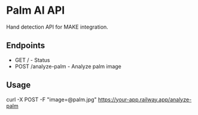 # Palm AI API
Hand detection API for MAKE integration.

## Endpoints
- GET / - Status
- POST /analyze-palm - Analyze palm image

## Usage
curl -X POST -F "image=@palm.jpg" https://your-app.railway.app/analyze-palm
